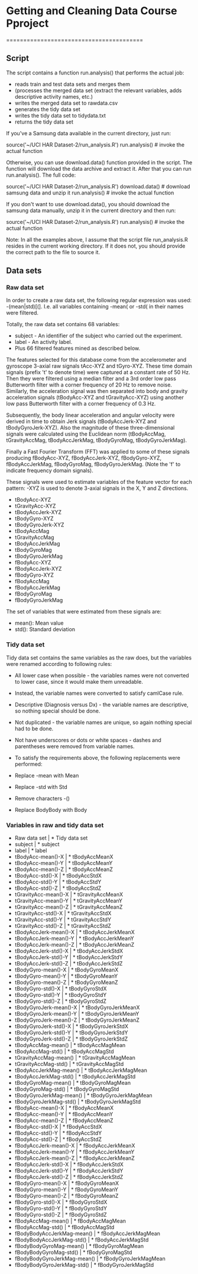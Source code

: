# Getting and Cleaning Data Course Pproject
========================================
## Script

The script contains a function run.analysis() that performs the actual job:

* reads train and test data sets and merges them
* (processes the merged data set (extract the relevant variables, adds descriptive activity names, etc.)
* writes the merged data set to rawdata.csv
* generates the tidy data set
* writes the tidy data set to tidydata.txt
* returns the tidy data set

If you've a Samsung data available in the current directory, just run:

source('~/UCI HAR Dataset-2/run_analysis.R')
run.analysis() # invoke the actual function

Otherwise, you can use download.data() function provided in the script. The function will download the data archive and extract it. After that you can run run.analysis(). The full code:

source('~/UCI HAR Dataset-2/run_analysis.R')
download.data() # download samsung data and unzip it
run.analysis() # invoke the actual function

If you don't want to use download.data(), you should download the samsung data manually, unzip it in the current directory and then run:

source('~/UCI HAR Dataset-2/run_analysis.R')
run.analysis() # invoke the actual function

Note: In all the examples above, I assume that the script file run_analysis.R resides in the current working directory. If it does not, you should provide the correct path to the file to source it.

## Data sets

### Raw data set

In order to create a raw data set, the following regular expression was used: -(mean|std)[(]. I.e. all variables containing -mean( or -std( in their names were filtered.

Totally, the raw data set contains 68 variables:

* subject - An identifier of the subject who carried out the experiment.
* label - An activity label.
* Plus 66 filtered features mined as described below.

The features selected for this database come from the accelerometer and gyroscope 3-axial raw signals tAcc-XYZ and tGyro-XYZ. These time domain signals (prefix 't' to denote time) were captured at a constant rate of 50 Hz. Then they were filtered using a median filter and a 3rd order low pass Butterworth filter with a corner frequency of 20 Hz to remove noise. Similarly, the acceleration signal was then separated into body and gravity acceleration signals (tBodyAcc-XYZ and tGravityAcc-XYZ) using another low pass Butterworth filter with a corner frequency of 0.3 Hz.

Subsequently, the body linear acceleration and angular velocity were derived in time to obtain Jerk signals (tBodyAccJerk-XYZ and tBodyGyroJerk-XYZ). Also the magnitude of these three-dimensional signals were calculated using the Euclidean norm (tBodyAccMag, tGravityAccMag, tBodyAccJerkMag, tBodyGyroMag, tBodyGyroJerkMag).

Finally a Fast Fourier Transform (FFT) was applied to some of these signals producing fBodyAcc-XYZ, fBodyAccJerk-XYZ, fBodyGyro-XYZ, fBodyAccJerkMag, fBodyGyroMag, fBodyGyroJerkMag. (Note the 'f' to indicate frequency domain signals).

These signals were used to estimate variables of the feature vector for each pattern:
-XYZ is used to denote 3-axial signals in the X, Y and Z directions.

  * tBodyAcc-XYZ
  * tGravityAcc-XYZ
  * tBodyAccJerk-XYZ
  * tBodyGyro-XYZ
  * tBodyGyroJerk-XYZ
  * tBodyAccMag
  * tGravityAccMag
  * tBodyAccJerkMag
  * tBodyGyroMag
  * tBodyGyroJerkMag
  * fBodyAcc-XYZ
  * fBodyAccJerk-XYZ
  * fBodyGyro-XYZ
  * fBodyAccMag
  * fBodyAccJerkMag
  * fBodyGyroMag
  * fBodyGyroJerkMag

The set of variables that were estimated from these signals are:

* mean(): Mean value
* std(): Standard deviation
### Tidy data set

Tidy data set contains the same variables as the raw does, but the variables were renamed according to following rules:

* All lower case when possible - the variables names were not converted to lower case, since it would make them unreadable. 
* Instead, the variable names were converted to satisfy camlCase rule.
* Descriptive (Diagnosis versus Dx) - the variable names are descriptive, so nothing special should be done.
* Not duplicated - the variable names are unique, so again nothing special had to be done.
* Not have underscores or dots or white spaces - dashes and parentheses were removed from variable names.
* To satisfy the requirements above, the following replacements were performed:

* Replace -mean with Mean
* Replace -std with Std
* Remove characters -()
* Replace BodyBody with Body
### Variables in raw and tidy data set

* Raw data set | * Tidy data set
* subject	| * subject
* label	|  * label
* tBodyAcc-mean()-X |	* tBodyAccMeanX
* tBodyAcc-mean()-Y |	* tBodyAccMeanY
* tBodyAcc-mean()-Z	| * tBodyAccMeanZ
* tBodyAcc-std()-X	| * tBodyAccStdX
* tBodyAcc-std()-Y	| * tBodyAccStdY
* tBodyAcc-std()-Z	| * tBodyAccStdZ
* tGravityAcc-mean()-X	| * tGravityAccMeanX
* tGravityAcc-mean()-Y	| * tGravityAccMeanY
* tGravityAcc-mean()-Z	| * tGravityAccMeanZ
* tGravityAcc-std()-X	| * tGravityAccStdX
* tGravityAcc-std()-Y	| * tGravityAccStdY
* tGravityAcc-std()-Z	| * tGravityAccStdZ
* tBodyAccJerk-mean()-X	| * tBodyAccJerkMeanX
* tBodyAccJerk-mean()-Y	| * tBodyAccJerkMeanY
* tBodyAccJerk-mean()-Z	| * tBodyAccJerkMeanZ
* tBodyAccJerk-std()-X	| * tBodyAccJerkStdX
* tBodyAccJerk-std()-Y	| * tBodyAccJerkStdY
* tBodyAccJerk-std()-Z	| * tBodyAccJerkStdZ
* tBodyGyro-mean()-X	| * tBodyGyroMeanX
* tBodyGyro-mean()-Y	| * tBodyGyroMeanY
* tBodyGyro-mean()-Z	| * tBodyGyroMeanZ
* tBodyGyro-std()-X	| * tBodyGyroStdX
* tBodyGyro-std()-Y	| * tBodyGyroStdY
* tBodyGyro-std()-Z	| * tBodyGyroStdZ
* tBodyGyroJerk-mean()-X	| * tBodyGyroJerkMeanX
* tBodyGyroJerk-mean()-Y	| * tBodyGyroJerkMeanY
* tBodyGyroJerk-mean()-Z	| * tBodyGyroJerkMeanZ
* tBodyGyroJerk-std()-X	| * tBodyGyroJerkStdX
* tBodyGyroJerk-std()-Y	| * tBodyGyroJerkStdY
* tBodyGyroJerk-std()-Z	| * tBodyGyroJerkStdZ
* tBodyAccMag-mean()	| * tBodyAccMagMean
* tBodyAccMag-std()	| * tBodyAccMagStd
* tGravityAccMag-mean()	| * tGravityAccMagMean
* tGravityAccMag-std()	| * tGravityAccMagStd
* tBodyAccJerkMag-mean()	| * tBodyAccJerkMagMean
* tBodyAccJerkMag-std()	| * tBodyAccJerkMagStd
* tBodyGyroMag-mean()	| * tBodyGyroMagMean
* tBodyGyroMag-std()	| * tBodyGyroMagStd
* tBodyGyroJerkMag-mean()	| * tBodyGyroJerkMagMean
* tBodyGyroJerkMag-std()	| * tBodyGyroJerkMagStd
* fBodyAcc-mean()-X	| * fBodyAccMeanX
* fBodyAcc-mean()-Y	| * fBodyAccMeanY
* fBodyAcc-mean()-Z	| * fBodyAccMeanZ
* fBodyAcc-std()-X	| * fBodyAccStdX
* fBodyAcc-std()-Y	| * fBodyAccStdY
* fBodyAcc-std()-Z	| * fBodyAccStdZ
* fBodyAccJerk-mean()-X	| * fBodyAccJerkMeanX
* fBodyAccJerk-mean()-Y	| * fBodyAccJerkMeanY
* fBodyAccJerk-mean()-Z	| * fBodyAccJerkMeanZ
* fBodyAccJerk-std()-X	| * fBodyAccJerkStdX
* fBodyAccJerk-std()-Y	| * fBodyAccJerkStdY
* fBodyAccJerk-std()-Z	| * fBodyAccJerkStdZ
* fBodyGyro-mean()-X	| * fBodyGyroMeanX
* fBodyGyro-mean()-Y	| * fBodyGyroMeanY
* fBodyGyro-mean()-Z	| * fBodyGyroMeanZ
* fBodyGyro-std()-X	| * fBodyGyroStdX
* fBodyGyro-std()-Y	| * fBodyGyroStdY
* fBodyGyro-std()-Z	| * fBodyGyroStdZ
* fBodyAccMag-mean()	| * fBodyAccMagMean
* fBodyAccMag-std()	| * fBodyAccMagStd
* fBodyBodyAccJerkMag-mean()	| * fBodyAccJerkMagMean
* fBodyBodyAccJerkMag-std()	| * fBodyAccJerkMagStd
* fBodyBodyGyroMag-mean()	| * fBodyGyroMagMean
* fBodyBodyGyroMag-std()	| * fBodyGyroMagStd
* fBodyBodyGyroJerkMag-mean()	| * fBodyGyroJerkMagMean
* fBodyBodyGyroJerkMag-std()	| * fBodyGyroJerkMagStd
